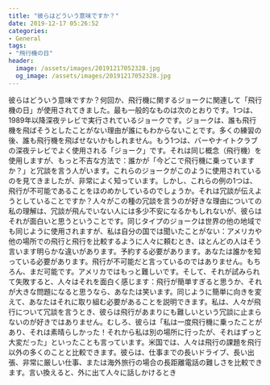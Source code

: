 ```yaml
---
title: "彼らはどういう意味ですか？"
date: 2019-12-17 05:26:52
categories:
- General
tags:
- "飛行機の日"
header:
  image: /assets/images/20191217052328.jpg
  og_image: /assets/images/20191217052328.jpg
---
```


彼らはどういう意味ですか？何回か、飛行機に関するジョークに関連して「飛行機の日」が使用されてきました。最も一般的なものは次のとおりです。1つは、1989年以降深夜テレビで実行されているジョークです。ジョークは、誰も飛行機を飛ばそうとしたことがない理由が誰にもわからないことです。多くの練習の後、誰も飛行機を飛ばせないかもしれません。もう1つは、バーやナイトクラブの深夜テレビでよく使用される「ジョーク」です。それは同じ概念（飛行機）を使用しますが、もっと不吉な方法で：誰かが「今どこで飛行機に乗っていますか？」と冗談を言う人がいます。これらのジョークがこのように使用されているのを見てきましたが、非常によく知っています。しかし、これらの例の1つは、飛行が不可能であることをほのめかしているのでしょうか。それは冗談が伝えようとしていることですか？人々がこの種の冗談を言うのが好きな理由についての私の理解は、冗談が飛んでいない人には多少不安になるかもしれないが、彼らはそれが面白いと思うということです。同じタイプのジョークは世界の他の地域でも同じように使用されますが、私は自分の国では聞いたことがない：アメリカや他の場所での飛行と飛行を比較するように人々に頼むとき、ほとんどの人はそう言います明らかな違いがあります。予約する必要があります。あなたは誰かを知っている必要があります。飛行が不可能だと言っているのではありません。もちろん、まだ可能です。アメリカではもっと難しいです。そして、それが試みられて失敗すると、人々はそれを面白く感じます：飛行が簡単すぎると思うか、それが大きな問題になると思うなら、あなたは笑います。同じように簡単に向きを変えて、あなたはそれに取り組む必要があることを説明できます。私は、人々が飛行について冗談を言うとき、彼らは飛行があまりにも難しいという冗談に止まらないのが好きではありません。むしろ、彼らは「私は一度飛行機に乗ったことがあり、それは素晴らしかった！それから私は別の場所に行ったが、それはずっと大変だった」といったことも言っています。米国では、人々は飛行の課題を飛行以外の多くのことと比較できます。彼らは、仕事までの長いドライブ、長い出張、非常に厳しい仕事、または海外旅行の場合の長距離電話の難しさを比較できます。言い換えると、外に出て人々に話しかけるとき
